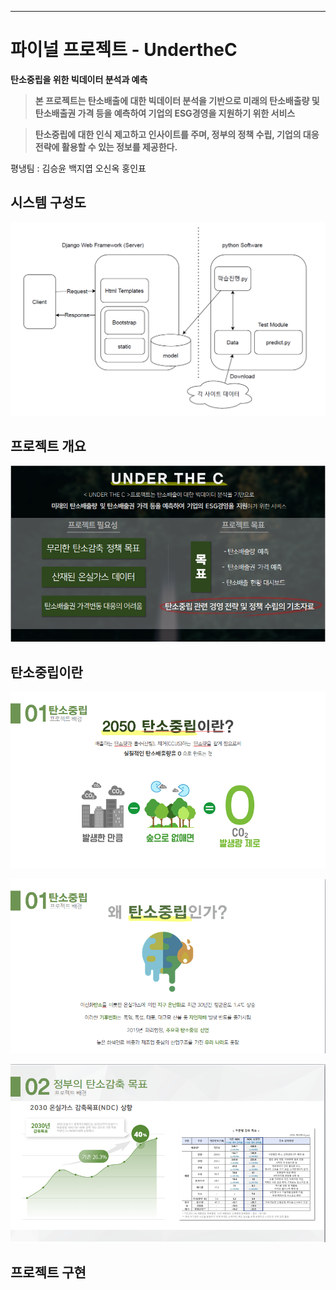 ----
# 파이널 프로젝트 - UndertheC

**탄소중립을 위한 빅데이터 분석과 예측**

> **본 프로젝트는 탄소배출에 대한 빅데이터 분석을 기반으로 
> 미래의 탄소배출량 및 탄소배출권 가격 등을 예측하여 기업의 ESG경영을 지원하기 위한 서비스**

> **탄소중립에 대한 인식 제고하고 인사이트를 주며, 정부의 정책 수립, 기업의 대응 전략에 활용할 수 있는 정보를 제공한다.**

평냉팀 : 김승윤 백지엽 오신옥 홍인표



## 시스템 구성도 



![image-20211117001703274](README.assets/image-20211117001703274.png)

## 프로젝트 개요

![image-20211128204413284](README.assets/image-20211128204413284.png)



## 탄소중립이란

![image-20211128204505825](README.assets/image-20211128204505825.png)

![image-20211128204519769](README.assets/image-20211128204519769.png)

![image-20211128204533426](README.assets/image-20211128204533426.png)



## 프로젝트 구현























